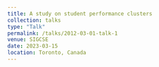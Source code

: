 ```yaml
---
title: A study on student performance clusters
collection: talks
type: "Talk"
permalink: /talks/2012-03-01-talk-1
venue: SIGCSE 
date: 2023-03-15
location: Toronto, Canada
---
```


